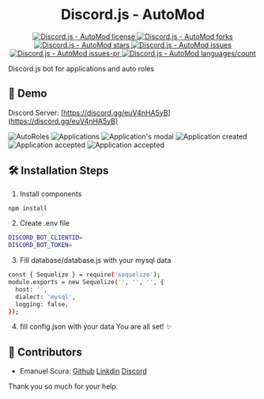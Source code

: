 <h1 align="center">Discord.js - AutoMod</h1>
<p align="center">
  <a href="https://github.com/Emsa001/Discord.js - AutoMod/blob/master/LICENSE" target="_blank">
    <img src="https://img.shields.io/github/license/Emsa001/Discord.js - AutoMod?style=flat-square" alt="Discord.js - AutoMod license" />
  </a>
  <a href="https://github.com/Emsa001/Discord.js - AutoMod/fork" target="_blank">
    <img src="https://img.shields.io/github/forks/Emsa001/Discord.js - AutoMod?style=flat-square" alt="Discord.js - AutoMod forks" />
  </a>
  <a href="https://github.com/Emsa001/Discord.js - AutoMod/stargazers" target="_blank">
    <img src="https://img.shields.io/github/stars/Emsa001/Discord.js - AutoMod?style=flat-square" alt="Discord.js - AutoMod stars" />
  </a>
  <a href="https://github.com/Emsa001/Discord.js - AutoMod/issues" target="_blank">
    <img src="https://img.shields.io/github/issues/Emsa001/Discord.js - AutoMod?style=flat-square" alt="Discord.js - AutoMod issues" />
  </a>
  <a href="https://github.com/Emsa001/Discord.js - AutoMod/pulls" target="_blank">
    <img src="https://img.shields.io/github/issues-pr/Emsa001/Discord.js - AutoMod?style=flat-square" alt="Discord.js - AutoMod issues-pr" />
  </a>
  <a href="https://github.com/Emsa001/Discord.js - AutoMod/" target="_blank">
    <img src="https://img.shields.io/github/languages/count/Emsa001/Discord.js - AutoMod?style=flat-square" alt="Discord.js - AutoMod languages/count" />
  </a>
</p>

Discord.js bot for applications and auto roles

## 🚀 Demo

Discord Server: [https://discord.gg/euV4nHA5yB](https://discord.gg/euV4nHA5yB)

![AutoRoles](https://i.imgur.com/mFLZoYB.png)
![Applications](https://i.imgur.com/luHrtlb.png)
![Application's modal](https://i.imgur.com/UZneNPW.png)
![Application created](https://i.imgur.com/QCXg50N.png)
![Application accepted](https://i.imgur.com/2EWeSMG.gif)
![Application accepted](https://i.imgur.com/YTujM8A.png)

## 🛠️ Installation Steps

1. Install components

```bash
npm install
```

2. Create .env file

```bash
DISCORD_BOT_CLIENTID=
DISCORD_BOT_TOKEN=
```

3. Fill database/database.js with your mysql data

```bash
const { Sequelize } = require('sequelize');
module.exports = new Sequelize('', '', '', {
  host: '',
  dialect: 'mysql',
  logging: false,
});
```

4. fill config.json with your data
   You are all set! ✨

## 🚧 Contributors

-   Emanuel Scura: [Github](https://github.com/Emsa001) [Linkdin](https://www.linkedin.com/in/emanuel-scura-447542240/) [Discord](Emsa001#7224)

Thank you so much for your help.
